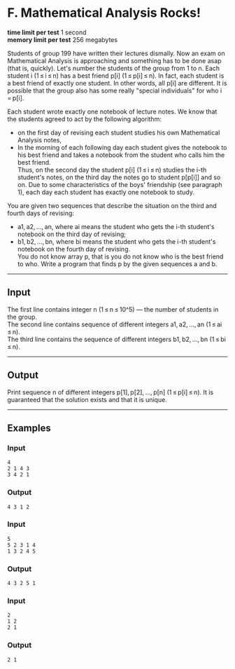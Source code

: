 # F. Mathematical Analysis Rocks!

**time limit per test** 1 second  
**memory limit per test** 256 megabytes  

Students of group 199 have written their lectures dismally. Now an exam on Mathematical Analysis is approaching and something has to be done asap (that is, quickly). Let's number the students of the group from 1 to n. Each student i (1 ≤ i ≤ n) has a best friend p[i] (1 ≤ p[i] ≤ n). In fact, each student is a best friend of exactly one student. In other words, all p[i] are different. It is possible that the group also has some really "special individuals" for who i = p[i].

Each student wrote exactly one notebook of lecture notes. We know that the students agreed to act by the following algorithm:

- on the first day of revising each student studies his own Mathematical Analysis notes,  
- In the morning of each following day each student gives the notebook to his best friend and takes a notebook from the student who calls him the best friend.  
Thus, on the second day the student p[i] (1 ≤ i ≤ n) studies the i-th student's notes, on the third day the notes go to student p[p[i]] and so on. Due to some characteristics of the boys' friendship (see paragraph 1), each day each student has exactly one notebook to study.

You are given two sequences that describe the situation on the third and fourth days of revising:

- a1, a2, ..., an, where ai means the student who gets the i-th student's notebook on the third day of revising;  
- b1, b2, ..., bn, where bi means the student who gets the i-th student's notebook on the fourth day of revising.  
You do not know array p, that is you do not know who is the best friend to who. Write a program that finds p by the given sequences a and b.

---

## Input

The first line contains integer n (1 ≤ n ≤ 10^5) — the number of students in the group.  
The second line contains sequence of different integers a1, a2, ..., an (1 ≤ ai ≤ n).  
The third line contains the sequence of different integers b1, b2, ..., bn (1 ≤ bi ≤ n).

---

## Output

Print sequence n of different integers p[1], p[2], ..., p[n] (1 ≤ p[i] ≤ n). It is guaranteed that the solution exists and that it is unique.

---

## Examples

### Input
```
4
2 1 4 3
3 4 2 1
```

### Output
```
4 3 1 2
```

### Input
```
5
5 2 3 1 4
1 3 2 4 5
```

### Output
```
4 3 2 5 1
```

### Input
```
2
1 2
2 1
```

### Output
```
2 1
```

